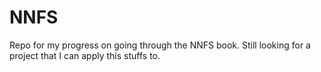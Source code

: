 # NNFS

Repo for my progress on going through the NNFS book. Still looking for a project that I can apply this stuffs to. 
